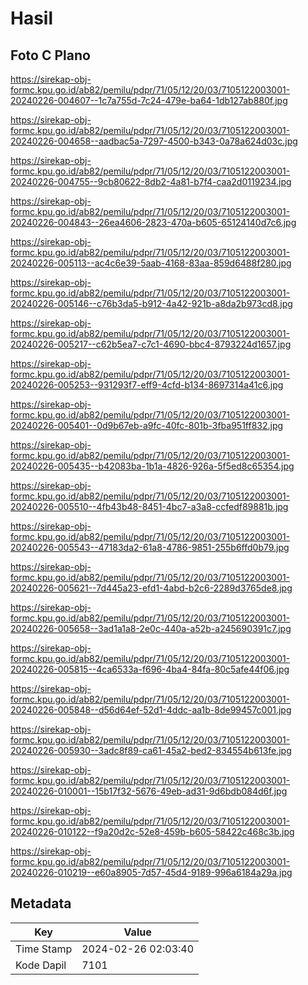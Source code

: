 # Hasil

## Foto C Plano

https://sirekap-obj-formc.kpu.go.id/ab82/pemilu/pdpr/71/05/12/20/03/7105122003001-20240226-004607--1c7a755d-7c24-479e-ba64-1db127ab880f.jpg

https://sirekap-obj-formc.kpu.go.id/ab82/pemilu/pdpr/71/05/12/20/03/7105122003001-20240226-004658--aadbac5a-7297-4500-b343-0a78a624d03c.jpg

https://sirekap-obj-formc.kpu.go.id/ab82/pemilu/pdpr/71/05/12/20/03/7105122003001-20240226-004755--9cb80622-8db2-4a81-b7f4-caa2d0119234.jpg

https://sirekap-obj-formc.kpu.go.id/ab82/pemilu/pdpr/71/05/12/20/03/7105122003001-20240226-004843--26ea4606-2823-470a-b605-65124140d7c6.jpg

https://sirekap-obj-formc.kpu.go.id/ab82/pemilu/pdpr/71/05/12/20/03/7105122003001-20240226-005113--ac4c6e39-5aab-4168-83aa-859d6488f280.jpg

https://sirekap-obj-formc.kpu.go.id/ab82/pemilu/pdpr/71/05/12/20/03/7105122003001-20240226-005146--c76b3da5-b912-4a42-921b-a8da2b973cd8.jpg

https://sirekap-obj-formc.kpu.go.id/ab82/pemilu/pdpr/71/05/12/20/03/7105122003001-20240226-005217--c62b5ea7-c7c1-4690-bbc4-8793224d1657.jpg

https://sirekap-obj-formc.kpu.go.id/ab82/pemilu/pdpr/71/05/12/20/03/7105122003001-20240226-005253--931293f7-eff9-4cfd-b134-8697314a41c6.jpg

https://sirekap-obj-formc.kpu.go.id/ab82/pemilu/pdpr/71/05/12/20/03/7105122003001-20240226-005401--0d9b67eb-a9fc-40fc-801b-3fba951ff832.jpg

https://sirekap-obj-formc.kpu.go.id/ab82/pemilu/pdpr/71/05/12/20/03/7105122003001-20240226-005435--b42083ba-1b1a-4826-926a-5f5ed8c65354.jpg

https://sirekap-obj-formc.kpu.go.id/ab82/pemilu/pdpr/71/05/12/20/03/7105122003001-20240226-005510--4fb43b48-8451-4bc7-a3a8-ccfedf89881b.jpg

https://sirekap-obj-formc.kpu.go.id/ab82/pemilu/pdpr/71/05/12/20/03/7105122003001-20240226-005543--47183da2-61a8-4786-9851-255b6ffd0b79.jpg

https://sirekap-obj-formc.kpu.go.id/ab82/pemilu/pdpr/71/05/12/20/03/7105122003001-20240226-005621--7d445a23-efd1-4abd-b2c6-2289d3765de8.jpg

https://sirekap-obj-formc.kpu.go.id/ab82/pemilu/pdpr/71/05/12/20/03/7105122003001-20240226-005658--3ad1a1a8-2e0c-440a-a52b-a245690391c7.jpg

https://sirekap-obj-formc.kpu.go.id/ab82/pemilu/pdpr/71/05/12/20/03/7105122003001-20240226-005815--4ca6533a-f696-4ba4-84fa-80c5afe44f06.jpg

https://sirekap-obj-formc.kpu.go.id/ab82/pemilu/pdpr/71/05/12/20/03/7105122003001-20240226-005848--d56d64ef-52d1-4ddc-aa1b-8de99457c001.jpg

https://sirekap-obj-formc.kpu.go.id/ab82/pemilu/pdpr/71/05/12/20/03/7105122003001-20240226-005930--3adc8f89-ca61-45a2-bed2-834554b613fe.jpg

https://sirekap-obj-formc.kpu.go.id/ab82/pemilu/pdpr/71/05/12/20/03/7105122003001-20240226-010001--15b17f32-5676-49eb-ad31-9d6bdb084d6f.jpg

https://sirekap-obj-formc.kpu.go.id/ab82/pemilu/pdpr/71/05/12/20/03/7105122003001-20240226-010122--f9a20d2c-52e8-459b-b605-58422c468c3b.jpg

https://sirekap-obj-formc.kpu.go.id/ab82/pemilu/pdpr/71/05/12/20/03/7105122003001-20240226-010219--e60a8905-7d57-45d4-9189-996a6184a29a.jpg


## Metadata

| Key        | Value               |
| ---------- | ------------------- |
| Time Stamp | 2024-02-26 02:03:40 |
| Kode Dapil | 7101                |



